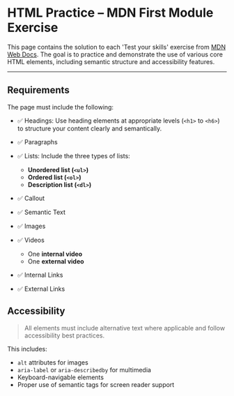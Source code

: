 # HTML Practice – MDN First Module Exercise

This page contains the solution to each 'Test your skills' exercise from [MDN Web Docs](https://developer.mozilla.org/en-US/docs/Learn_web_development/Core/Structuring_content/Test_your_skills).
The goal is to practice and demonstrate the use of various core HTML elements, including semantic structure and accessibility features.

---

## Requirements

The page must include the following:

- ✅ Headings: Use heading elements at appropriate levels (`<h1>` to `<h6>`) to structure your content clearly and semantically.

- ✅ Paragraphs

- ✅ Lists: Include the three types of lists:
    - **Unordered list (`<ul>`)**
    - **Ordered list (`<ol>`)**
    - **Description list (`<dl>`)**

- ✅ Callout

- ✅ Semantic Text

- ✅ Images

- ✅ Videos
    - One **internal video**
    - One **external video**

- ✅ Internal Links

- ✅ External Links

## Accessibility

> All elements must include alternative text where applicable and follow accessibility best practices.

This includes:

* `alt` attributes for images
* `aria-label` or `aria-describedby` for multimedia
* Keyboard-navigable elements
* Proper use of semantic tags for screen reader support
